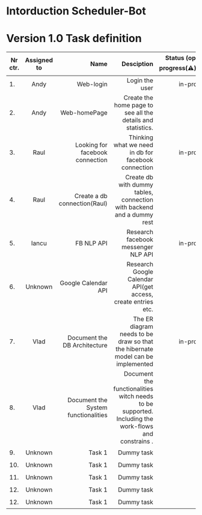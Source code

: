 # Intorduction Scheduler-Bot


# Version 1.0 Task definition 


| Nr ctr.  |               Assigned to      |                 Name                           | Desciption                                                                |  Status (open(:hourglass:)/in-progress(:warning:)/done(:heavy_check_mark:) |
| -------- |:------------------------------:| ----------------------------------------------:| -------------------------------------------------------------------------:|---------------------------------------------------------------------------:|
| 1.       |          Andy                  | Web-login                     | Login the user                                      | in-progress(:warning:)                                                          |
| 2.       |         Andy                   | Web-homePage                       | Create the home page to see all the details and statistics.                                    | open :hourglass:                                                          |
| 3.       |         Raul                   | Looking for facebook connection           | Thinking what we need in db for facebook connection   | in-progress(:warning:)                                                          |
| 4.       |         Raul                   | Create a db connection(Raul)                        | Create db with dummy tables, connection with backend and a dummy rest                                       | open :hourglass:                                                          |
| 5.       |         Iancu                  | FB NLP API                        | Research facebook messenger NLP API                                     | in-progress(:warning:)                                                          |
| 6.       |         Unknown                | Google Calendar API                        | Research Google Calendar API(get access, create entries etc.                                      | open :hourglass:                                                          |
| 7.       |         Vlad                   | Document the DB Architecture                       | The ER diagram needs to be draw so that the hibernate model can be implemented           | in-progress(:warning:)                                                         |
| 8.       |         Vlad                   | Document the System functionalities                       | Document the functionalities witch needs to be supported. Including the work-flows and constrains . | open :hourglass:                                                          |
| 9.       |         Unknown                | Task 1                        | Dummy task                                      | open :hourglass:                                                          |
| 10.       |         Unknown               | Task 1                        | Dummy task                                      | open :hourglass:                                                          |
| 11.       |         Unknown               | Task 1                        | Dummy task                                      | open :hourglass:                                                          |
| 12.       |         Unknown               | Task 1                        | Dummy task                                      | open :hourglass:                                                          |
| 12.       |         Unknown               | Task 1                        | Dummy task                                      | open :hourglass:                                                          |
